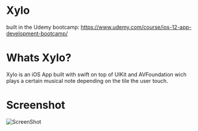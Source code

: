 # Xylo
built in the Udemy bootcamp: https://www.udemy.com/course/ios-12-app-development-bootcamp/
# Whats Xylo?
Xylo is an iOS App built with swift on top of UIKit and AVFoundation wich plays a certain musical note depending on the tile the user touch.

# Screenshot
![ScreenShot](https://user-images.githubusercontent.com/60990368/88295547-d9bc2600-ccfd-11ea-8b24-708473d45e2e.png)
